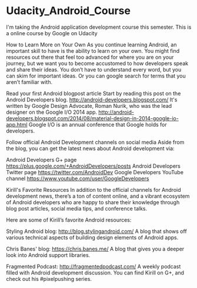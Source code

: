 # Udacity_Android_Course
I'm taking the Android application development course this semester. This is a online course by Google on Udacity



How to Learn More on Your Own
As you continue learning Android, an important skill to have is the ability to learn on your own. You might find resources out there that feel too advanced for where you are on your journey, but we want you to become accustomed to how developers speak and share their ideas. You don’t have to understand every word, but you can skim for important ideas. Or you can google search for terms that you aren’t familiar with.

Read your first Android blogpost article
Start by reading this post on the Android Developers blog. http://android-developers.blogspot.com/
It's written by Google Design Advocate, Roman Nurik, who was the lead designer on the Google I/O 2014 app. http://android-developers.blogspot.com/2014/08/material-design-in-2014-google-io-app.html
Google I/O is an annual conference that Google holds for developers.

Follow official Android Development channels on social media
Aside from the blog, you can get the latest news about Android development via:

Android Developers G+ page
https://plus.google.com/+AndroidDevelopers/posts
Android Developers Twitter page
https://twitter.com/AndroidDev
Google Developers YouTube channel
https://www.youtube.com/user/GoogleDevelopers

Kirill's Favorite Resources
In addition to the official channels for Android development news, there’s a ton of content online, and a vibrant ecosystem of Android developers who are happy to share their knowledge through blog post articles, social media tips, and conference talks.

Here are some of Kirill’s favorite Android resources:

Styling Android blog: http://blog.stylingandroid.com/
A blog that shows off various technical aspects of building design elements of Android apps.

Chris Banes' blog: https://chris.banes.me/
A blog that gives you a deeper look into Android support libraries.

Fragmented Podcast: http://fragmentedpodcast.com/
A weekly podcast filled with Android development discussion.
You can find Kirill on G+, and check out his #pixelpushing series.
